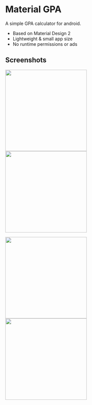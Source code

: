 # Material GPA
A simple GPA calculator for android.

* Based on Material Design 2
* Lightweight & small app size
* No runtime permissions or ads

## Screenshots
<p>
  <img src="https://user-images.githubusercontent.com/111876286/219944865-3c81fdf3-a84f-40af-95f8-f3afa65781ff.png" width="256"/>
  <img src="https://user-images.githubusercontent.com/111876286/219944868-7af2d1a5-9bfb-45f5-8878-cc4376113d89.png" width="256"/>
</p>
<p>
  <img src="https://user-images.githubusercontent.com/111876286/219944869-e0901b3d-bc48-447e-bd21-f0045c339074.png" width="256"/>
  <img src="https://user-images.githubusercontent.com/111876286/219944870-a16da707-f365-4ff8-a13b-8bff4881421a.png" width="256"/>
</p>
